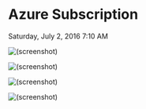 ﻿# Azure Subscription

Saturday, July 2, 2016
7:10 AM

![(screenshot)](https://assets.technologytoolbox.com/screenshots/3F/368D1BF856D544BAB764530D68B45E246B4CA93F.png)

![(screenshot)](https://assets.technologytoolbox.com/screenshots/3C/76E3A2719637015555013A261D5E3BD86CC1AE3C.png)

![(screenshot)](https://assets.technologytoolbox.com/screenshots/AA/4A813F9CE8EAF8A54D3A50DFE44A31B0009154AA.png)

![(screenshot)](https://assets.technologytoolbox.com/screenshots/AF/B63230D048D16CDE747DEF637E48ADDD67E14FAF.png)
